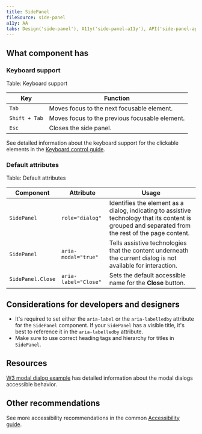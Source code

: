 ```yaml
---
title: SidePanel
fileSource: side-panel
a11y: AA
tabs: Design('side-panel'), A11y('side-panel-a11y'), API('side-panel-api'), Example('side-panel-code'), Changelog('side-panel-changelog')
---
```


## What component has

### Keyboard support

Table: Keyboard support

| Key           | Function                                       |
| ------------- | ---------------------------------------------- |
| `Tab`         | Moves focus to the next focusable element.     |
| `Shift + Tab` | Moves focus to the previous focusable element. |
| `Esc`         | Closes the side panel.                         |

See detailed information about the keyboard support for the clickable elements in the [Keyboard control guide](/core-principles/a11y/a11y-keyboard#keyboard_support_for_button_link_input_etc).

### Default attributes

Table: Default attributes

| Component               | Attribute               | Usage                                       |
| ----------------------- | ----------------------- | ---------------------------------------------- |
| `SidePanel`             | `role="dialog"`         | Identifies the element as a dialog, indicating to assistive technology that its content is grouped and separated from the rest of the page content. |
| `SidePanel`             | `aria-modal="true"`     | Tells assistive technologies that the content underneath the current dialog is not available for interaction. |
| `SidePanel.Close`       | `aria-label="Close"`    | Sets the default accessible name for the **Close** button.     |

## Considerations for developers and designers

- It's required to set either the `aria-label` or the `aria-labelledby` attribute for the `SidePanel` component. If your `SidePanel` has a visible title, it's best to reference it in the `aria-labelledby` attribute.
- Make sure to use correct heading tags and hierarchy for titles in `SidePanel`.

## Resources

[W3 modal dialog example](https://www.w3.org/TR/wai-aria-practices-1.1/examples/dialog-modal/dialog.html) has detailed information about the modal dialogs accessible behavior.

## Other recommendations

See more accessibility recommendations in the common [Accessibility guide](/core-principles/a11y/a11y).
